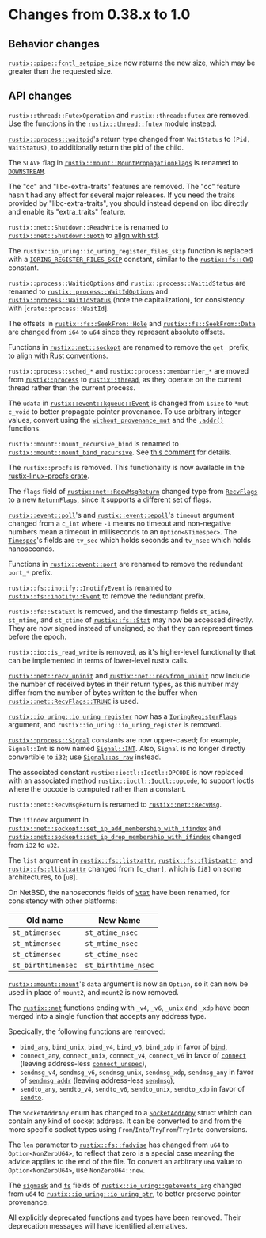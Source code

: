 # Changes from 0.38.x to 1.0

## Behavior changes

[`rustix::pipe::fcntl_setpipe_size`] now returns the new size, which may be
greater than the requested size.

[`rustix::pipe::fcntl_setpipe_size`]: https://docs.rs/rustix/1.0.0/rustix/pipe/fn.fcntl_setpipe_size.html

## API changes

`rustix::thread::FutexOperation` and `rustix::thread::futex` are removed. Use
the functions in the [`rustix::thread::futex`] module instead.

[`rustix::thread::futex`]: https://docs.rs/rustix/1.0.0/rustix/thread/futex/index.html

[`rustix::process::waitpid`]'s return type changed from `WaitStatus` to
`(Pid, WaitStatus)`, to additionally return the pid of the child.

[`rustix::process::waitpid`]: https://docs.rs/rustix/1.0.0/rustix/process/fn.waitpid.html

The `SLAVE` flag in [`rustix::mount::MountPropagationFlags`] is renamed to
[`DOWNSTREAM`].

[`rustix::mount::MountPropagationFlags`]: https://docs.rs/rustix/1.0.0/rustix/mount/struct.MountPropagationFlags.html
[`DOWNSTREAM`]: https://docs.rs/rustix/1.0.0/rustix/mount/struct.MountPropagationFlags.html#associatedconstant.DOWNSTREAM

The "cc" and "libc-extra-traits" features are removed. The "cc" feature hasn't
had any effect for several major releases. If you need the traits provided by
"libc-extra-traits", you should instead depend on libc directly and enable its
"extra_traits" feature.

`rustix::net::Shutdown::ReadWrite` is renamed to
[`rustix::net::Shutdown::Both`] to [align with std].

[`rustix::net::Shutdown::Both`]: https://docs.rs/rustix/1.0.0/rustix/net/enum.Shutdown.html#variant.Both
[align with std]: https://doc.rust-lang.org/stable/std/net/enum.Shutdown.html#variant.Both

The `rustix::io_uring::io_uring_register_files_skip` function is replaced with
a [`IORING_REGISTER_FILES_SKIP`] constant, similar to the [`rustix::fs::CWD`]
constant.

[`IORING_REGISTER_FILES_SKIP`]: https://docs.rs/rustix/1.0.0/rustix/io_uring/constant.IORING_REGISTER_FILES_SKIP.html
[`rustix::fs::CWD`]: https://docs.rs/rustix/1.0.0/rustix/fs/constant.CWD.html

`rustix::process::WaitidOptions` and `rustix::process::WaitidStatus` are
renamed to
[`rustix::process::WaitIdOptions`] and [`rustix::process::WaitIdStatus`] (note
the capitalization), for consistency with [`crate::process::WaitId`].

[`rustix::process::WaitIdOptions`]: https://docs.rs/rustix/1.0.0/rustix/process/struct.WaitIdOptions.html
[`rustix::process::WaitIdStatus`]: https://docs.rs/rustix/1.0.0/rustix/process/struct.WaitIdStatus.html
[`rustix::process::WaitId`]: https://docs.rs/rustix/1.0.0/rustix/process/enum.WaitId.html

The offsets in [`rustix::fs::SeekFrom::Hole`] and
[`rustix::fs::SeekFrom::Data`] are changed from `i64` to `u64` since they
represent absolute offsets.

[`rustix::fs::SeekFrom::Hole`]: https://docs.rs/rustix/1.0.0/rustix/fs/enum.SeekFrom.html#variant.Hole
[`rustix::fs::SeekFrom::Data`]: https://docs.rs/rustix/1.0.0/rustix/fs/enum.SeekFrom.html#variant.Data

Functions in [`rustix::net::sockopt`] are renamed to remove the `get_` prefix,
to [align with Rust conventions].

[`rustix::net::sockopt`]: https://docs.rs/rustix/1.0.0/rustix/net/sockopt/index.html
[align with Rust conventions]: https://rust-lang.github.io/api-guidelines/naming.html#getter-names-follow-rust-convention-c-getter

`rustix::process::sched_*` and `rustix::process::membarrier_*` are moved from
[`rustix::process`] to [`rustix::thread`], as they operate on the current
thread rather than the current process.

[`rustix::process`]: https://docs.rs/rustix/1.0.0/rustix/process/index.html
[`rustix::thread`]: https://docs.rs/rustix/1.0.0/rustix/thread/index.html

The `udata` in [`rustix::event::kqueue::Event`] is changed from `isize` to
`*mut c_void` to better propagate pointer provenance. To use arbitrary integer
values, convert using the [`without_provenance_mut`] and the [`.addr()`]
functions.

[`rustix::event::kqueue::Event`]: https://docs.rs/rustix/1.0.0/x86_64-unknown-freebsd/rustix/event/kqueue/struct.Event.html
[`without_provenance_mut`]: https://doc.rust-lang.org/stable/std/ptr/fn.without_provenance_mut.html
[`.addr()`]: https://doc.rust-lang.org/stable/std/primitive.pointer.html#method.addr

`rustix::mount::mount_recursive_bind` is renamed to
[`rustix::mount::mount_bind_recursive`]. See [this comment] for details.

[`rustix::mount::mount_bind_recursive`]: https://docs.rs/rustix/1.0.0/rustix/mount/fn.mount_bind_recursive.html
[this comment]: https://github.com/bytecodealliance/rustix/pull/763#issuecomment-1662756184

The `rustix::procfs` is removed. This functionality is now available in the
[rustix-linux-procfs crate].

[rustix-linux-procfs crate]: https://crates.io/crates/rustix-linux-procfs

The `flags` field of [`rustix::net::RecvMsgReturn`] changed type from
[`RecvFlags`] to a new [`ReturnFlags`], since it supports a different set of
flags.

[`rustix::net::RecvMsgReturn`]: https://docs.rs/rustix/1.0.0/rustix/net/struct.RecvMsgReturn.html
[`RecvFlags`]: https://docs.rs/rustix/1.0.0/rustix/net/struct.RecvFlags.html
[`ReturnFlags`]: https://docs.rs/rustix/1.0.0/rustix/net/struct.ReturnFlags.html

[`rustix::event::poll`]'s and [`rustix::event::epoll`]'s `timeout` argument
changed from a `c_int` where `-1` means no timeout and non-negative numbers
mean a timeout in milliseconds to an `Option<&Timespec>`. The [`Timespec`]'s
fields are `tv_sec` which holds seconds and `tv_nsec` which holds nanoseconds.

[`rustix::event::poll`]: https://docs.rs/rustix/1.0.0/rustix/event/fn.poll.html
[`rustix::event::epoll`]: https://docs.rs/rustix/1.0.0/rustix/event/fn.epoll.html
[`Timespec`]: https://docs.rs/rustix/1.0.0/rustix/time/type.Timespec.html

Functions in [`rustix::event::port`] are renamed to remove the redundant
`port_*` prefix.

[`rustix::event::port`]: https://docs.rs/rustix/1.0.0/x86_64-unknown-illumos/rustix/event/port/index.html

`rustix::fs::inotify::InotifyEvent` is renamed to
[`rustix::fs::inotify::Event`] to remove the redundant prefix.

[`rustix::fs::inotify::Event`]: https://docs.rs/rustix/1.0.0/rustix/fs/inotify/struct.Event.html

`rustix::fs::StatExt` is removed, and the timestamp fields `st_atime`,
`st_mtime`, and `st_ctime` of [`rustix::fs::Stat`] may now be accessed
directly. They are now signed instead of unsigned, so that they can represent
times before the epoch.

[`rustix::fs::Stat`]: https://docs.rs/rustix/1.0.0/rustix/fs/type.Stat.html

`rustix::io::is_read_write` is removed, as it's higher-level functionality that
can be implemented in terms of lower-level rustix calls.

[`rustix::net::recv_uninit`] and [`rustix::net::recvfrom_uninit`] now include
the number of received bytes in their return types, as this number may differ
from the number of bytes written to the buffer when
[`rustix::net::RecvFlags::TRUNC`] is used.

[`rustix::net::recv_uninit`]: https://docs.rs/rustix/1.0.0/rustix/net/fn.recv_uninit.html
[`rustix::net::recvfrom_uninit`]: https://docs.rs/rustix/1.0.0/rustix/net/fn.recvfrom_uninit.html
[`rustix::net::RecvFlags::TRUNC`]: https://docs.rs/rustix/1.0.0/rustix/net/struct.RecvFlags.html#associatedconstant.TRUNC

[`rustix::io_uring::io_uring_register`] now has a [`IoringRegisterFlags`]
argument, and `rustix::io_uring::io_uring_register` is removed.

[`rustix::io_uring::io_uring_register`]: https://docs.rs/rustix/1.0.0/rustix/io_uring/fn.io_uring_register.html
[`IoringRegisterFlags`]: https://docs.rs/rustix/1.0.0/rustix/io_uring/struct.IoringRegisterFlags.html

[`rustix::process::Signal`] constants are now upper-cased; for example,
`Signal::Int` is now named [`Signal::INT`]. Also, `Signal` is no longer
directly convertible to `i32`; use [`Signal::as_raw`] instead.

[`rustix::process::Signal`]: https://docs.rs/rustix/1.0.0/rustix/process/enum.Signal.html
[`Signal::INT`]: https://docs.rs/rustix/1.0.0/rustix/process/enum.Signal.html#variant.Int
[`Signal::as_raw`]: https://docs.rs/rustix/1.0.0/rustix/process/enum.Signal.html#method.as_raw

The associated constant `rustix::ioctl::Ioctl::OPCODE` is now replaced with an
associated method [`rustix::ioctl::Ioctl::opcode`], to support ioctls where the
opcode is computed rather than a constant.

[`rustix::ioctl::Ioctl::opcode`]: https://docs.rs/rustix/1.0.0/rustix/ioctl/trait.Ioctl.html#tymethod.opcode

`rustix::net::RecvMsgReturn` is renamed to [`rustix::net::RecvMsg`].

[`rustix::net::RecvMsg`]: https://docs.rs/rustix/1.0.0/rustix/net/struct.RecvMsgReturn.html

The `ifindex` argument in
[`rustix::net::sockopt::set_ip_add_membership_with_ifindex`] and
[`rustix::net::sockopt::set_ip_drop_membership_with_ifindex`]
changed from `i32` to `u32`.

[`rustix::net::sockopt::set_ip_add_membership_with_ifindex`]: https://docs.rs/rustix/1.0.0/rustix/net/sockopt/fn.set_ip_add_membership_with_ifindex.html
[`rustix::net::sockopt::set_ip_drop_membership_with_ifindex`]: https://docs.rs/rustix/1.0.0/rustix/net/sockopt/fn.set_ip_drop_membership_with_ifindex.html

The `list` argument in [`rustix::fs::listxattr`], [`rustix::fs::flistxattr`],
and [`rustix::fs::llistxattr`] changed from `[c_char]`, which is `[i8]` on some
architectures, to [`u8`].

[`rustix::fs::listxattr`]: https://docs.rs/rustix/1.0.0/rustix/fs/fn.listxattr.html
[`rustix::fs::flistxattr`]: https://docs.rs/rustix/1.0.0/rustix/fs/fn.flistxattr.html
[`rustix::fs::llistxattr`]: https://docs.rs/rustix/1.0.0/rustix/fs/fn.llistxattr.html

On NetBSD, the nanoseconds fields of [`Stat`] have been renamed, for consistency
with other platforms:

| Old name       | New Name        |
| -------------- | --------------- |
| `st_atimensec` | `st_atime_nsec` |
| `st_mtimensec` | `st_mtime_nsec` |
| `st_ctimensec` | `st_ctime_nsec` |
| `st_birthtimensec` | `st_birthtime_nsec` |

[`Stat`]: https://docs.rs/rustix/1.0.0/x86_64-unknown-netbsd/rustix/fs/type.Stat.html

[`rustix::mount::mount`]'s `data` argument is now an `Option`, so it can now
be used in place of `mount2`, and `mount2` is now removed.

[`rustix::mount::mount`]: https://docs.rs/rustix/1.0.0/rustix/mount/fn.mount.html

The [`rustix::net`] functions ending with `_v4`, `_v6`, `_unix` and `_xdp` have
been merged into a single function that accepts any address type.

Specically, the following functions are removed:

  * `bind_any`, `bind_unix`, `bind_v4`, `bind_v6`, `bind_xdp` in favor of
    [`bind`],
  * `connect_any`, `connect_unix`, `connect_v4`, `connect_v6` in favor of
    [`connect`] (leaving address-less [`connect_unspec`]),
  * `sendmsg_v4`, `sendmsg_v6`, `sendmsg_unix`, `sendmsg_xdp`, `sendmsg_any` in
    favor of [`sendmsg_addr`] (leaving address-less [`sendmsg`]),
  * `sendto_any`, `sendto_v4`, `sendto_v6`, `sendto_unix`, `sendto_xdp` in
    favor of [`sendto`].

[`rustix::net`]: https://docs.rs/rustix/1.0.0/rustix/net/index.html
[`bind`]: https://docs.rs/rustix/1.0.0/rustix/net/fn.bind.html
[`connect`]: https://docs.rs/rustix/1.0.0/rustix/net/fn.connect.html
[`connect_unspec`]: https://docs.rs/rustix/1.0.0/rustix/net/fn.connect_unspec.html
[`sendmsg_addr`]: https://docs.rs/rustix/1.0.0/rustix/net/fn.sendmsg_addr.html
[`sendmsg`]: https://docs.rs/rustix/1.0.0/rustix/net/fn.sendmsg.html
[`sendto`]: https://docs.rs/rustix/1.0.0/rustix/net/fn.sendto.html

The `SocketAddrAny` enum has changed to a [`SocketAddrAny`] struct which can
contain any kind of socket address. It can be converted to and from the more
specific socket types using `From`/`Into`/`TryFrom`/`TryInto` conversions.

[`SocketAddrAny`]: https://docs.rs/rustix/1.0.0/rustix/net/struct.SocketAddrAny.html

The `len` parameter to [`rustix::fs::fadvise`] has changed from `u64` to
`Option<NonZeroU64>`, to reflect that zero is a special case meaning the
advice applies to the end of the file. To convert an arbitrary `u64` value to
`Option<NonZeroU64>`, use `NonZeroU64::new`.

[`rustix::fs::fadvise`]: https://docs.rs/rustix/1.0.0/rustix/fs/fn.fadvise.html

The [`sigmask`] and [`ts`] fields of [`rustix::io_uring::getevents_arg`]
changed from `u64` to [`rustix::io_uring::io_uring_ptr`], to better preserve
pointer provenance.

[`sigmask`]: https://docs.rs/rustix/1.0.0/rustix/io_uring/struct.io_uring_getevents_arg.html#structfield.sigmask
[`ts`]: https://docs.rs/rustix/1.0.0/rustix/io_uring/struct.io_uring_getevents_arg.html#structfield.ts
[`rustix::io_uring::getevents_arg`]: https://docs.rs/rustix/1.0.0/rustix/io_uring/struct.io_uring_getevents_arg.html
[`rustix::io_uring::io_uring_ptr`]: https://docs.rs/rustix/1.0.0-prerelease.0/rustix/io_uring/struct.io_uring_ptr.html

All explicitly deprecated functions and types have been removed. Their
deprecation messages will have identified alternatives.
